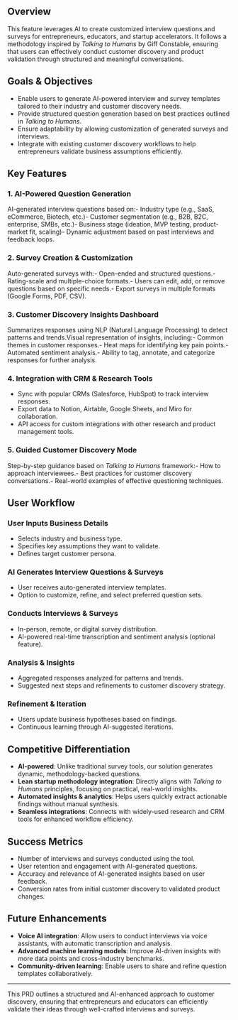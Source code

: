 ## Overview
This feature leverages AI to create customized interview questions and surveys for entrepreneurs, educators, and startup accelerators. It follows a methodology inspired by *Talking to Humans* by Giff Constable, ensuring that users can effectively conduct customer discovery and product validation through structured and meaningful conversations.
## Goals & Objectives
- Enable users to generate AI-powered interview and survey templates tailored to their industry and customer discovery needs.
- Provide structured question generation based on best practices outlined in *Talking to Humans*.
- Ensure adaptability by allowing customization of generated surveys and interviews.
- Integrate with existing customer discovery workflows to help entrepreneurs validate business assumptions efficiently.
## Key Features
### 1. AI-Powered Question Generation
AI-generated interview questions based on:- Industry type (e.g., SaaS, eCommerce, Biotech, etc.)- Customer segmentation (e.g., B2B, B2C, enterprise, SMBs, etc.)- Business stage (ideation, MVP testing, product-market fit, scaling)- Dynamic adjustment based on past interviews and feedback loops.
### 2. Survey Creation & Customization
Auto-generated surveys with:- Open-ended and structured questions.- Rating-scale and multiple-choice formats.- Users can edit, add, or remove questions based on specific needs.- Export surveys in multiple formats (Google Forms, PDF, CSV).
### 3. Customer Discovery Insights Dashboard
Summarizes responses using NLP (Natural Language Processing) to detect patterns and trends.Visual representation of insights, including:- Common themes in customer responses.- Heat maps for identifying key pain points.- Automated sentiment analysis.- Ability to tag, annotate, and categorize responses for further analysis.
### 4. Integration with CRM & Research Tools
- Sync with popular CRMs (Salesforce, HubSpot) to track interview responses.
- Export data to Notion, Airtable, Google Sheets, and Miro for collaboration.
- API access for custom integrations with other research and product management tools.
### 5. Guided Customer Discovery Mode
Step-by-step guidance based on *Talking to Humans* framework:- How to approach interviewees.- Best practices for customer discovery conversations.- Real-world examples of effective questioning techniques.
## User Workflow
### User Inputs Business Details
- Selects industry and business type.
- Specifies key assumptions they want to validate.
- Defines target customer persona.
### AI Generates Interview Questions & Surveys
- User receives auto-generated interview templates.
- Option to customize, refine, and select preferred question sets.
### Conducts Interviews & Surveys
- In-person, remote, or digital survey distribution.
- AI-powered real-time transcription and sentiment analysis (optional feature).
### Analysis & Insights
- Aggregated responses analyzed for patterns and trends.
- Suggested next steps and refinements to customer discovery strategy.
### Refinement & Iteration
- Users update business hypotheses based on findings.
- Continuous learning through AI-suggested iterations.
## Competitive Differentiation
- **AI-powered**: Unlike traditional survey tools, our solution generates dynamic, methodology-backed questions.
- **Lean startup methodology integration**: Directly aligns with *Talking to Humans* principles, focusing on practical, real-world insights.
- **Automated insights & analytics**: Helps users quickly extract actionable findings without manual synthesis.
- **Seamless integrations**: Connects with widely-used research and CRM tools for enhanced workflow efficiency.
## Success Metrics
- Number of interviews and surveys conducted using the tool.
- User retention and engagement with AI-generated questions.
- Accuracy and relevance of AI-generated insights based on user feedback.
- Conversion rates from initial customer discovery to validated product changes.
## Future Enhancements
- **Voice AI integration**: Allow users to conduct interviews via voice assistants, with automatic transcription and analysis.
- **Advanced machine learning models**: Improve AI-driven insights with more data points and cross-industry benchmarks.
- **Community-driven learning**: Enable users to share and refine question templates collaboratively.
---
This PRD outlines a structured and AI-enhanced approach to customer discovery, ensuring that entrepreneurs and educators can efficiently validate their ideas through well-crafted interviews and surveys.